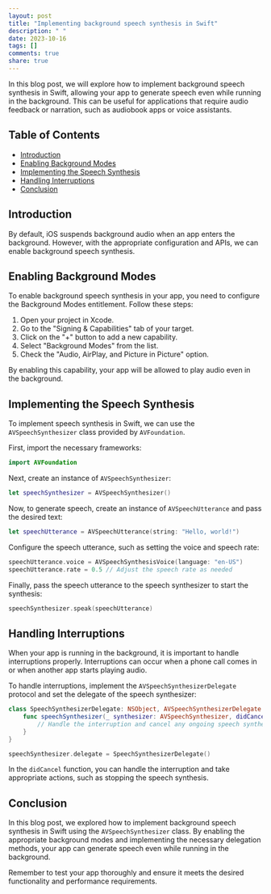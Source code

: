 ```yaml
---
layout: post
title: "Implementing background speech synthesis in Swift"
description: " "
date: 2023-10-16
tags: []
comments: true
share: true
---
```


In this blog post, we will explore how to implement background speech synthesis in Swift, allowing your app to generate speech even while running in the background. This can be useful for applications that require audio feedback or narration, such as audiobook apps or voice assistants.

## Table of Contents
- [Introduction](#introduction)
- [Enabling Background Modes](#enabling-background-modes)
- [Implementing the Speech Synthesis](#implementing-the-speech-synthesis)
- [Handling Interruptions](#handling-interruptions)
- [Conclusion](#conclusion)

## Introduction

By default, iOS suspends background audio when an app enters the background. However, with the appropriate configuration and APIs, we can enable background speech synthesis.

## Enabling Background Modes

To enable background speech synthesis in your app, you need to configure the Background Modes entitlement. Follow these steps:

1. Open your project in Xcode.
2. Go to the "Signing & Capabilities" tab of your target.
3. Click on the "+" button to add a new capability.
4. Select "Background Modes" from the list.
5. Check the "Audio, AirPlay, and Picture in Picture" option.

By enabling this capability, your app will be allowed to play audio even in the background.

## Implementing the Speech Synthesis

To implement speech synthesis in Swift, we can use the `AVSpeechSynthesizer` class provided by `AVFoundation`.

First, import the necessary frameworks:

```swift
import AVFoundation
```

Next, create an instance of `AVSpeechSynthesizer`:

```swift
let speechSynthesizer = AVSpeechSynthesizer()
```

Now, to generate speech, create an instance of `AVSpeechUtterance` and pass the desired text:

```swift
let speechUtterance = AVSpeechUtterance(string: "Hello, world!")
```

Configure the speech utterance, such as setting the voice and speech rate:

```swift
speechUtterance.voice = AVSpeechSynthesisVoice(language: "en-US")
speechUtterance.rate = 0.5 // Adjust the speech rate as needed
```

Finally, pass the speech utterance to the speech synthesizer to start the synthesis:

```swift
speechSynthesizer.speak(speechUtterance)
```

## Handling Interruptions

When your app is running in the background, it is important to handle interruptions properly. Interruptions can occur when a phone call comes in or when another app starts playing audio.

To handle interruptions, implement the `AVSpeechSynthesizerDelegate` protocol and set the delegate of the speech synthesizer:

```swift
class SpeechSynthesizerDelegate: NSObject, AVSpeechSynthesizerDelegate {
    func speechSynthesizer(_ synthesizer: AVSpeechSynthesizer, didCancel utterance: AVSpeechUtterance) {
        // Handle the interruption and cancel any ongoing speech synthesis
    }
}

speechSynthesizer.delegate = SpeechSynthesizerDelegate()
```

In the `didCancel` function, you can handle the interruption and take appropriate actions, such as stopping the speech synthesis.

## Conclusion

In this blog post, we explored how to implement background speech synthesis in Swift using the `AVSpeechSynthesizer` class. By enabling the appropriate background modes and implementing the necessary delegation methods, your app can generate speech even while running in the background.

Remember to test your app thoroughly and ensure it meets the desired functionality and performance requirements.